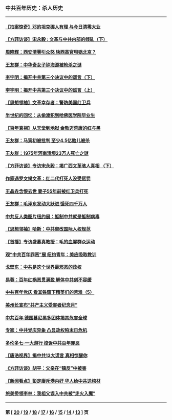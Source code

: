 ### 中共百年历史：杀人历史
---
#### [【拍案惊奇】邓的坦克碾人有理 与今日清零大业](../../pages/nf1176106/n13729574.md?09010430) 
#### [【方菲访谈】宋永毅 : 文革与中共内部的倾轧（下）](../../pages/nf1176106/n13486836.md?09010430) 
#### [周晓辉：西安清零引众怒 陕西高官甩锅北京？](../../pages/nf1176106/n13484627.md?09010430) 
#### [王友群：中华奇女子钟海源被枪杀之谜](../../pages/nf1176106/n13430555.md?09010430) 
#### [李宇明：揭开中共第三个决议中的谎言（下）](../../pages/nf1176106/n13389389.md?09010430) 
#### [李宇明：揭开中共第三个决议中的谎言（上）](../../pages/nf1176106/n13388697.md?09010430) 
#### [【思想领袖】文革幸存者：警防美国红卫兵](../../pages/nf1176106/n13339289.md?09010430) 
#### [半世纪的回忆：从偷渡犯到哈佛医学院毕业生](../../pages/nf1176106/n13345328.md?09010430) 
#### [【百年真相】从天堂到地狱 金敬迈荒唐的红与黑](../../pages/nf1176106/n13336995.md?09010430) 
#### [王友群：马寅初被批判 至少4.5亿胎儿被杀](../../pages/nf1176106/n13260313.md?09010430) 
#### [王友群：1975年河南溃坝23万人死亡之谜](../../pages/nf1176106/n13231576.md?09010430) 
#### [【方菲访谈】专访宋永毅：揭广西文革骇人真相 （下）](../../pages/nf1176106/n13209074.md?09010430) 
#### [作家遇罗文揭文革：红二代打死人没受惩罚](../../pages/nf1176106/n13205254.md?09010430) 
#### [王晶垚含恨去世 妻子55年前被红卫兵打死](../../pages/nf1176106/n13203590.md?09010430) 
#### [王友群：毛泽东发动大跃进 饿死四千万人](../../pages/nf1176106/n13177158.md?09010430) 
#### [中共反人类图片纽约展：抵制中共就是抵制病毒](../../pages/nf1176106/n13115371.md?09010430) 
#### [【思想领袖】哈斯：中共窜改国际人权规范](../../pages/nf1176106/n13053647.md?09010430) 
#### [【首播】专访盛慕真教授：毛的血腥群众运动](../../pages/nf1176106/n13091782.md?09010430) 
#### [观“中共百年罪恶”展 纽约青年：美应吸取教训](../../pages/nf1176106/n13085246.md?09010430) 
#### [戈壁东：中共是这个世界最邪恶的政权](../../pages/nf1176106/n13085641.md?09010430) 
#### [易蓉：百年红祸恶贯满盈 解体中共刻不容缓](../../pages/nf1176106/n13084455.md?09010430) 
#### [中共百年党庆 看其铁窗下精英们的苦难（5）](../../pages/nf1176106/n13076766.md?09010430) 
#### [美州长宣布“共产主义受害者纪念月”](../../pages/nf1176106/n13074024.md?09010430) 
#### [中共百年 德国慕尼黑多团体揭其危害全球](../../pages/nf1176106/n13068873.md?09010430) 
#### [专家：中共党庆异象 凸显政权陷末日危机](../../pages/nf1176106/n13067084.md?09010430) 
#### [多伦多七·一大游行 控诉中共百年罪恶](../../pages/nf1176106/n13062043.md?09010430) 
#### [【唐浩视界】揭中共13大谎言 真相惊醒你](../../pages/nf1176106/n13065208.md?09010430) 
#### [《方菲访谈》胡平：父亲在“镇反”中被害](../../pages/nf1176106/n13064114.md?09010430) 
#### [【新闻看点】彭定康斥港内奸 华人给中共送棺材](../../pages/nf1176106/n13064230.md?09010430) 
#### [旅美侨领李林：我祖父误入中共被“走火入魔”](../../pages/nf1176106/n13062777.md?09010430) 

---
#### 第 [ [20](./20.md?09010430) / [19](./19.md?09010430) / [18](./18.md?09010430) / [17](./17.md?09010430) / [16](./16.md?09010430) / [15](./15.md?09010430) / [14](./14.md?09010430) / [13](./13.md?09010430) ] 页
